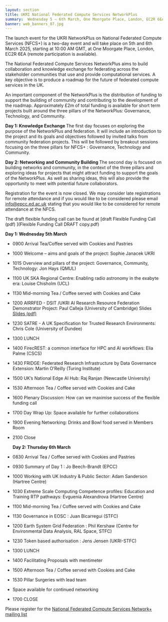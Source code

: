 ```yaml
---
layout: section
title: UKRI National Federated Compute Services NetworkPlus
summary:  Wednesday 5 – 6th March, One Moorgate Place, London, EC2R 6EA 
banner: web_banners_07.jpg
---
```


The launch event for the UKRI NetworkPlus on National Federated Compute Services (NFCS+) is a two-day event and will take place on 5th and 6th March 2025, starting at 10:00 AM GMT, at One Moorgate Place, London, EC2R 6EA (remote participation is available). 

The National Federated Compute Services NetworkPlus aims to build collaboration and knowledge exchange for federating across the stakeholder communities that use and provide computational services. A key objective is to produce a roadmap for the future of federated compute services in the UK.

An important component of the NetworkPlus is the distribution of funding to support the building of community and contributing to the development of the roadmap. Approximately £2m of total funding is available for short term projects built around the three pillars of the NetworkPlus: Governance, Technology, and Community.

<b>Day 1: Knowledge Exchange </b>
The first day focuses on exploring the purpose of the NetworkPlus and federation. It will include an introduction to the project and its goals and objectives followed by invited talks from community federation projects. 
This will be followed by breakout sessions focusing on the three pillars for NFCS+ : Governance, Technology and Community.

<b>Day 2: Networking and Community Building </b>
The second day is focused on building networks and community, in the context of the three pillars and exploring ideas for projects that might attract funding to support the goals of the NetworkPlus. As well as sharing ideas, this will also provide the opportunity to meet with potential future collaborators.

Registration for the event is now closed. 
We may consider late registrations for remote attendance and if you would like to be considered please email info@epcc.ed.ac.uk stating that you would like to be considered for remote attendance at the NFCS.  

The draft flexible funding call can be found at [draft Flexible Funding Call (pdf) ](Flexible Funding Call DRAFT copy.pdf)

<b>Day 1: Wednesday 5th March </b>
* 0900 Arrival Tea/Coffee served with Cookies and Pastries
* 1000 Welcome – aims and goals of the project: Sophie Janacek UKRI 
* 1015 Overview and pillars of the project: Governance, Community, Technology:  Jon Hays (QMUL)
* 1100 UK SKA Regional Centre: Enabling radio astronomy in the exabyte era: Louise Chisholm (UCL) 
* 1130 Mid-morning Tea / Coffee served with Cookies and Cake 
* 1200 AIRRFED -  DSIT /UKRI AI Research Resource Federation Demonstrator Project: Paul Calleja (University of Cambridge) Slides [Slides (pdf) ](NFCS_Calleja.pdf)
* 1230 SATRE - A UK Specification for Trusted Research Environments: Chris Cole (University of Dundee)
* 1300 LUNCH
* 1400 FirecREST: a common interface for HPC and AI workflows: Elia Palme (CSCS)
* 1430 FRIDGE: Federated Research Infrastructure by Data Governance Extension: Martin O’Reilly (Turing Institute) 
* 1500 UK’s National Edge AI Hub: Raj Ranjan (Newcastle University)
* 1530 Afternoon Tea / Coffee served with Cookies and Cake  
* 1600 Plenary Discussion: How can we maximise success of the flexible funding call 
* 1700 Day Wrap Up: Space available for further collaborations 
* 1900 Evening Networking: Drinks and Bowl food served in Members Room 
* 2100 Close

  <b>Day 2: Thursday 6th March </b>
* 0830 Arrival Tea / Coffee served with Cookies and Pastries 
* 0930 Summary of Day 1 : Jo Beech-Brandt (EPCC)
* 1000 Working with UK Industry & Public Sector: Adam Sanderson (Hartree Centre)
* 1030 Extreme Scale Computing Competence profiles: Education and Training RTP pathways: Evguenia Alexandrova (Hartree Centre)
* 1100 Mid-morning Tea / Coffee served with Cookies and Cake 
* 1130 Governance in EOSC : Juan Bicarregui (STFC) 
* 1200 Earth System Grid Federation : Phil Kershaw (Centre for Environmental Data Analysis, RAL Space, STFC)  
* 1230 Token based authorisation : Jens Jensen (UKRI-STFC)
* 1300 LUNCH
* 1400 Facilitating Proposals with mentimeter 
* 1500 Afternoon Tea / Coffee served with Cookies and Cake 
* 1530 Pillar Surgeries with lead team  
* Space available for continued networking 
* 1700 CLOSE 


Please register for the [National Federated Compute Services Network+ mailing list]( https://www.jiscmail.ac.uk/cgi-bin/webadmin?A0=NFCS-NETWORKPLUS-ANNOUNCE)

